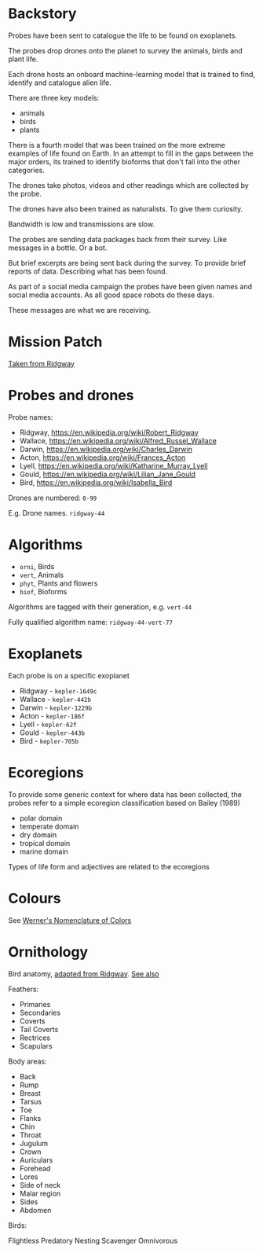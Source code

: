 # Backstory

Probes have been sent to catalogue the life to be found on exoplanets.

The probes drop drones onto the planet to survey the animals, birds and plant life.

Each drone hosts an onboard machine-learning model that is trained to find,
identify and catalogue alien life.

There are three key models:

- animals
- birds
- plants

There is a fourth model that was been trained on the more extreme examples of
life found on Earth. In an attempt to fill in the gaps between the major orders,
its trained to identify bioforms that don't fall into the other categories.

The drones take photos, videos and other readings which are collected by the probe.

The drones have also been trained as naturalists. To give them curiosity.

Bandwidth is low and transmissions are slow.

The probes are sending data packages back from their survey. Like messages in
a bottle. Or a bot.

But brief excerpts are being sent back during the survey. To provide brief reports
of data. Describing what has been found.

As part of a social media campaign the probes have been given names and social
media accounts. As all good space robots do these days.

These messages are what we are receiving.

# Mission Patch

[Taken from Ridgway](https://archive.org/details/nomenclatureofc00ridg/page/n164/mode/1up)

# Probes and drones

Probe names:

- Ridgway, https://en.wikipedia.org/wiki/Robert_Ridgway
- Wallace, https://en.wikipedia.org/wiki/Alfred_Russel_Wallace
- Darwin, https://en.wikipedia.org/wiki/Charles_Darwin
- Acton, https://en.wikipedia.org/wiki/Frances_Acton
- Lyell, https://en.wikipedia.org/wiki/Katharine_Murray_Lyell
- Gould, https://en.wikipedia.org/wiki/Lilian_Jane_Gould
- Bird, https://en.wikipedia.org/wiki/Isabella_Bird

Drones are numbered: `0-99`

E.g. Drone names. `ridgway-44`

# Algorithms

- `orni`, Birds
- `vert`, Animals
- `phyt`, Plants and flowers
- `biof`, Bioforms

Algorithms are tagged with their generation, e.g. `vert-44`

Fully qualified algorithm name: `ridgway-44-vert-77`

# Exoplanets

Each probe is on a specific exoplanet

- Ridgway - `kepler-1649c`
- Wallace - `kepler-442b`
- Darwin - `kepler-1229b`
- Acton - `kepler-186f`
- Lyell - `kepler-62f`
- Gould - `kepler-443b`
- Bird - `kepler-705b`

# Ecoregions

To provide some generic context for where data has been collected, the probes
refer to a simple ecoregion classification based on Bailey (1989)

- polar domain
- temperate domain
- dry domain
- tropical domain
- marine domain

Types of life form and adjectives are related to the ecoregions

# Colours

See [Werner's Nomenclature of Colors](https://docs.google.com/spreadsheets/d/10w7UebIDqN6ChEpBwLDQmAgVZZhLtKvnrLeNnBjJmsc/edit#gid=0)

# Ornithology

Bird anatomy, [adapted from Ridgway](https://archive.org/details/nomenclatureofc00ridg/page/n204/mode/1up). [See also](https://hyperallergic.com/wp-content/uploads/2016/03/ridgwaycolors03-768x585.jpg)

Feathers:

- Primaries
- Secondaries
- Coverts
- Tail Coverts
- Rectrices
- Scapulars

Body areas:

- Back
- Rump
- Breast
- Tarsus
- Toe
- Flanks
- Chin
- Throat
- Jugulum
- Crown
- Auriculars
- Forehead
- Lores
- Side of neck
- Malar region
- Sides
- Abdomen

Birds:

Flightless
Predatory
Nesting
Scavenger
Omnivorous

